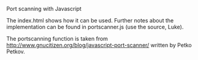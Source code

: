 Port scanning with Javascript

The index.html shows how it can be used.
Further notes about the implementation can be
found in portscanner.js (use the source, Luke).

The portscanning function is taken from
http://www.gnucitizen.org/blog/javascript-port-scanner/
written by Petko Petkov.